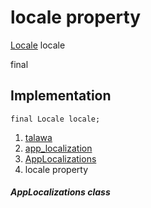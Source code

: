 
<div>

# locale property

</div>


[Locale](https://api.flutter.dev/flutter/dart-ui/Locale-class.html)
locale


final




## Implementation

``` language-dart
final Locale locale;
```







1.  [talawa](../../index.md)
2.  [app_localization](../../utils_app_localization/)
3.  [AppLocalizations](../../utils_app_localization/AppLocalizations-class.md)
4.  locale property

##### AppLocalizations class







